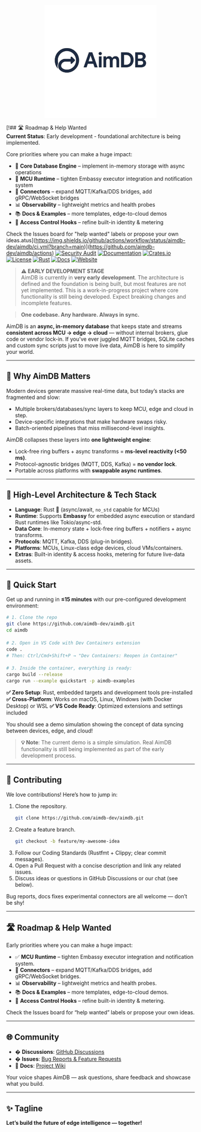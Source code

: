 <div align="center">
  <img src="assets/logo.png" alt="AimDB Logo" width="300">
</div>

[!## 🛣 Roadmap & Help Wanted  
**Current Status**: Early development - foundational architecture is being implemented.

Core priorities where you can make a huge impact:  
- 🚧 **Core Database Engine** – implement in-memory storage with async operations  
- 🚧 **MCU Runtime** – tighten Embassy executor integration and notification system  
- 🧪 **Connectors** – expand MQTT/Kafka/DDS bridges, add gRPC/WebSocket bridges  
- 📊 **Observability** – lightweight metrics and health probes  
- 📚 **Docs & Examples** – more templates, edge-to-cloud demos  
- 🔐 **Access Control Hooks** – refine built-in identity & metering  

Check the Issues board for "help wanted" labels or propose your own ideas.atus](https://img.shields.io/github/actions/workflow/status/aimdb-dev/aimdb/ci.yml?branch=main)](https://github.com/aimdb-dev/aimdb/actions)
[![Security Audit](https://img.shields.io/github/actions/workflow/status/aimdb-dev/aimdb/security.yml?branch=main&label=security)](https://github.com/aimdb-dev/aimdb/actions)
[![Documentation](https://img.shields.io/github/actions/workflow/status/aimdb-dev/aimdb/docs.yml?branch=main&label=docs)](https://github.com/aimdb-dev/aimdb/actions)
[![Crates.io](https://img.shields.io/crates/v/aimdb.svg)](https://crates.io/crates/aimdb)
[![License](https://img.shields.io/badge/license-Apache%202.0-blue.svg)](LICENSE)
[![Rust](https://img.shields.io/badge/rust-stable-orange.svg)](https://www.rust-lang.org)
[![Docs](https://docs.rs/aimdb/badge.svg)](https://docs.rs/aimdb)
[![Website](https://img.shields.io/badge/website-aimdb.dev-blue.svg)](https://aimdb.dev)

> **⚠️ EARLY DEVELOPMENT STAGE**  
> AimDB is currently in **very early development**. The architecture is defined and the foundation is being built, but most features are not yet implemented. This is a work-in-progress project where core functionality is still being developed. Expect breaking changes and incomplete features.

> **One codebase. Any hardware. Always in sync.**

AimDB is an **async, in-memory database** that keeps state and streams **consistent across MCU → edge → cloud** — without internal brokers, glue code or vendor lock-in. If you’ve ever juggled MQTT bridges, SQLite caches and custom sync scripts just to move live data, AimDB is here to simplify your world.

---

## 🚀 Why AimDB Matters  
Modern devices generate massive real-time data, but today’s stacks are fragmented and slow:  
- Multiple brokers/databases/sync layers to keep MCU, edge and cloud in step.  
- Device-specific integrations that make hardware swaps risky.  
- Batch-oriented pipelines that miss millisecond-level insights.  

AimDB collapses these layers into **one lightweight engine**:  
- Lock-free ring buffers + async transforms = **ms-level reactivity (<50 ms)**.  
- Protocol-agnostic bridges (MQTT, DDS, Kafka) = **no vendor lock**.  
- Portable across platforms with **swappable async runtimes**.  

---

## 🧩 High-Level Architecture & Tech Stack  
- **Language**: Rust 🦀 (async/await, `no_std` capable for MCUs)  
- **Runtime**: Supports **Embassy** for embedded async execution or standard Rust runtimes like Tokio/async-std.  
- **Data Core**: In-memory state + lock-free ring buffers + notifiers + async transforms.  
- **Protocols**: MQTT, Kafka, DDS (plug-in bridges).  
- **Platforms**: MCUs, Linux-class edge devices, cloud VMs/containers.  
- **Extras**: Built-in identity & access hooks, metering for future live-data assets.  

---

## 🏃 Quick Start  
Get up and running in **≤15 minutes** with our pre-configured development environment:

```bash
# 1. Clone the repo
git clone https://github.com/aimdb-dev/aimdb.git
cd aimdb

# 2. Open in VS Code with Dev Containers extension
code .
# Then: Ctrl/Cmd+Shift+P → "Dev Containers: Reopen in Container"

# 3. Inside the container, everything is ready:
cargo build --release
cargo run --example quickstart -p aimdb-examples
```

**✅ Zero Setup**: Rust, embedded targets and development tools pre-installed  
**✅ Cross-Platform**: Works on macOS, Linux, Windows (with Docker Desktop) or WSL
**✅ VS Code Ready**: Optimized extensions and settings included  

You should see a demo simulation showing the concept of data syncing between devices, edge, and cloud!  

> **💡 Note**: The current demo is a simple simulation. Real AimDB functionality is still being implemented as part of the early development process.

---

## 🤝 Contributing  
We love contributions! Here’s how to jump in:  
1. Clone the repository.
   ```bash
   git clone https://github.com/aimdb-dev/aimdb.git
   ```
2. Create a feature branch. 
   ```bash
   git checkout -b feature/my-awesome-idea
   ```
3. Follow our Coding Standards (Rustfmt + Clippy; clear commit messages).  
4. Open a Pull Request with a concise description and link any related issues.  
5. Discuss ideas or questions in GitHub Discussions or our chat (see below).  

Bug reports, docs fixes experimental connectors are all welcome — don’t be shy!  

---

## 🛣 Roadmap & Help Wanted  
Early priorities where you can make a huge impact:  
- ✅ **MCU Runtime** – tighten Embassy executor integration and notification system.  
- 🧪 **Connectors** – expand MQTT/Kafka/DDS bridges, add gRPC/WebSocket bridges.  
- 📊 **Observability** – lightweight metrics and health probes.  
- 📚 **Docs & Examples** – more templates, edge-to-cloud demos.  
- 🔐 **Access Control Hooks** – refine built-in identity & metering.  

Check the Issues board for “help wanted” labels or propose your own ideas.  

---

## 🌐 Community  
- � **Discussions**: [GitHub Discussions](https://github.com/aimdb-dev/aimdb/discussions)
- � **Issues**: [Bug Reports & Feature Requests](https://github.com/aimdb-dev/aimdb/issues)
- 📖 **Docs**: [Project Wiki](https://github.com/aimdb-dev/aimdb/wiki)

Your voice shapes AimDB — ask questions, share feedback and showcase what you build.  

---

## ✨ Tagline  
**Let’s build the future of edge intelligence — together!**
